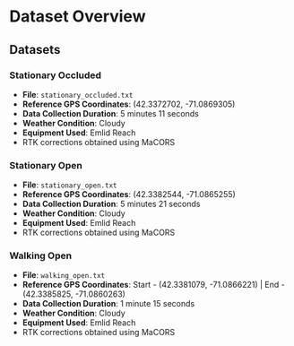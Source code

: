 # Dataset Overview

## Datasets

### Stationary Occluded

- **File**: `stationary_occluded.txt`
- **Reference GPS Coordinates**: (42.3372702, -71.0869305)
- **Data Collection Duration**: 5 minutes 11 seconds
- **Weather Condition**: Cloudy
- **Equipment Used**: Emlid Reach
- RTK corrections obtained using MaCORS

### Stationary Open

- **File**: `stationary_open.txt`
- **Reference GPS Coordinates**: (42.3382544, -71.0865255)
- **Data Collection Duration**: 5 minutes 21 seconds
- **Weather Condition**: Cloudy
- **Equipment Used**: Emlid Reach
- RTK corrections obtained using MaCORS

### Walking Open

- **File**: `walking_open.txt`
- **Reference GPS Coordinates**: Start - (42.3381079, -71.0866221) | End - (42.3385825, -71.0860263)
- **Data Collection Duration**: 1 minute 15 seconds
- **Weather Condition**: Cloudy
- **Equipment Used**: Emlid Reach
- RTK corrections obtained using MaCORS


